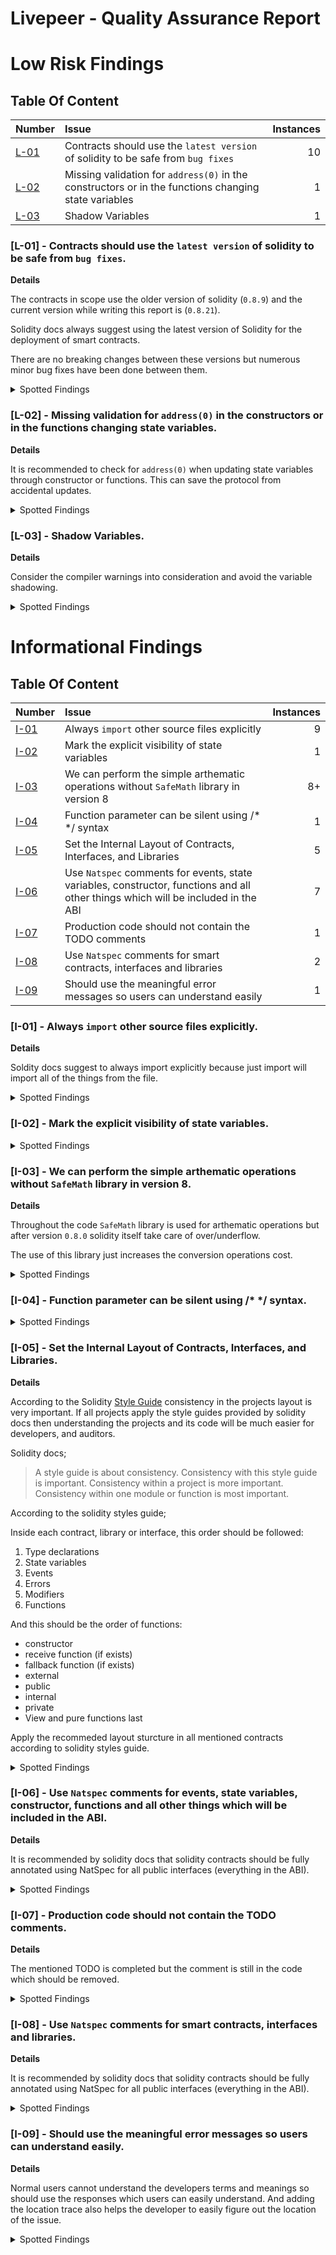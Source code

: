 # Livepeer - Quality Assurance Report

# Low Risk Findings

## Table Of Content

| Number                                                                                                           | Issue                                                                                                | Instances |
| :--------------------------------------------------------------------------------------------------------------- | :--------------------------------------------------------------------------------------------------- | --------: |
| [L-01](#l-01---contracts-should-use-the-latest-version-of-solidity-to-be-safe-from-bug-fixes)                    | Contracts should use the `latest version` of solidity to be safe from `bug fixes`                    |        10 |
| [L-02](#l-02---missing-validation-for-address0-in-the-constructors-or-in-the-functions-changing-state-variables) | Missing validation for `address(0)` in the constructors or in the functions changing state variables |         1 |
| [L-03](#l-03---shadow-variables)                                                                                 | Shadow Variables                                                                                     |         1 |

### [L-01] - Contracts should use the `latest version` of solidity to be safe from `bug fixes`.

**Details**

The contracts in scope use the older version of solidity (`0.8.9`) and the current version while writing this report is (`0.8.21`).

Solidity docs always suggest using the latest version of Solidity for the deployment of smart contracts.

There are no breaking changes between these versions but numerous minor bug fixes have been done between them.

<details>
  <summary>Spotted Findings</summary>
  <p></p>

`Example`

```diff
-   pragma solidity 0.8.9;
+   pragma solidity 0.8.21;
```

`Findings Links`

[BondingManager.sol - Line 02](https://github.com/code-423n4/2023-08-livepeer/blob/main/contracts/bonding/BondingManager.sol#L2)

[BondingVotes.sol - Line 02](https://github.com/code-423n4/2023-08-livepeer/blob/main/contracts/bonding/BondingVotes.sol#L2)

[IBondingManager.sol - Line 02](https://github.com/code-423n4/2023-08-livepeer/blob/main/contracts/bonding/IBondingManager.sol#L2)

[IBondingVotes.sol - Line 02](https://github.com/code-423n4/2023-08-livepeer/blob/main/contracts/bonding/IBondingVotes.sol#L2)

[EarningsPoolLIP36.sol - Line 02](https://github.com/code-423n4/2023-08-livepeer/blob/main/contracts/bonding/libraries/EarningsPoolLIP36.sol#L2)

[SortedArrays.sol - Line 02](https://github.com/code-423n4/2023-08-livepeer/blob/main/contracts/bonding/libraries/SortedArrays.sol#L2)

[GovernorCountingOverridable.sol - Line 02](https://github.com/code-423n4/2023-08-livepeer/blob/main/contracts/treasury/GovernorCountingOverridable.sol#L2)

[IVotes.sol - Line 02](https://github.com/code-423n4/2023-08-livepeer/blob/main/contracts/treasury/IVotes.sol#L2)

[LivepeerGovernor.sol - Line 02](https://github.com/code-423n4/2023-08-livepeer/blob/main/contracts/treasury/LivepeerGovernor.sol#L2)

[Treasury.sol - Line 02](https://github.com/code-423n4/2023-08-livepeer/blob/main/contracts/treasury/Treasury.sol#L2)

</details>

### [L-02] - Missing validation for `address(0)` in the constructors or in the functions changing state variables.

**Details**

It is recommended to check for `address(0)` when updating state variables through constructor or functions. This can save the protocol from accidental updates.

<details>
  <summary>Spotted Findings</summary>
  <p></p>

`Example`

```solidity
require(
    _account != address(0) && _delegateAddress != address(0),
    "BondingVotes: Addresses should not be zero address"
);
```

`Findings Links`

[BondingVotes.sol - Line 259 - 265](https://github.com/code-423n4/2023-08-livepeer/blob/main/contracts/bonding/BondingVotes.sol#L259-L265)

</details>

### [L-03] - Shadow Variables.

**Details**

Consider the compiler warnings into consideration and avoid the variable shadowing.

<details>
  <summary>Spotted Findings</summary>
  <p></p>

```diff
-   uint256 quota
+   uint256 quota_
-   __GovernorCountingOverridable_init(quota);
+   __GovernorCountingOverridable_init(quota_);
```

Here compilar is considering that `quota` is refering to the parent contract state variable and it can create issue.

[LivepeerGovernor.sol - Line 59](https://github.com/code-423n4/2023-08-livepeer/blob/main/contracts/treasury/LivepeerGovernor.sol#L59)

</details>

# Informational Findings

## Table Of Content

| Number                                                                                                                                       | Issue                                                                                                                             | Instances |
| :------------------------------------------------------------------------------------------------------------------------------------------- | :-------------------------------------------------------------------------------------------------------------------------------- | --------: |
| [I-01](#i-01---always-import-other-source-files-explicitly)                                                                                  | Always `import` other source files explicitly                                                                                     |         9 |
| [I-02](#i-02---mark-the-explicit-visibility-of-state-variables)                                                                              | Mark the explicit visibility of state variables                                                                                   |         1 |
| [I-03](#i-03---we-can-perform-the-simple-arthematic-operations-without-safemath-library-in-version-8)                                        | We can perform the simple arthematic operations without `SafeMath` library in version 8                                           |        8+ |
| [I-04](#i-04---function-parameter-can-be-silent-using---syntax)                                                                              | Function parameter can be silent using /\* \*/ syntax                                                                             |         1 |
| [I-05](#i-05---set-the-internal-layout-of-contracts-interfaces-and-libraries)                                                                | Set the Internal Layout of Contracts, Interfaces, and Libraries                                                                   |         5 |
| [I-06](#i-06---use-natspec-comments-for-events-state-variables-constructor-functions-and-all-other-things-which-will-be-included-in-the-abi) | Use `Natspec` comments for events, state variables, constructor, functions and all other things which will be included in the ABI |         7 |
| [I-07](#i-07---production-code-should-not-contain-the-todo-comments)                                                                         | Production code should not contain the TODO comments                                                                              |         1 |
| [I-08](#i-08---use-natspec-comments-for-smart-contracts-interfaces-and-libraries)                                                            | Use `Natspec` comments for smart contracts, interfaces and libraries                                                              |         2 |
| [I-09](#i-09---should-use-the-meaningful-error-messages-so-users-can-understand-easily)                                                      | Should use the meaningful error messages so users can understand easily                                                           |         1 |

### [I-01] - Always `import` other source files explicitly.

**Details**

Soldity docs suggest to always import explicitly because just import will import all of the things from the file.

<details>
  <summary>Spotted Findings</summary>
  <p></p>

`Example`

```diff
-   import "../ManagerProxyTarget.sol";
+   import { ManagerProxyTarget } from "../ManagerProxyTarget.sol";
```

`Findings Links`

[BondingManager.sol - Line 04 - 17](https://github.com/code-423n4/2023-08-livepeer/blob/main/contracts/bonding/BondingManager.sol#L4-L17)

[BondingVotes.sol - Line 04 - 14](https://github.com/code-423n4/2023-08-livepeer/blob/main/contracts/bonding/BondingVotes.sol#L4-L14)

[IBondingVotes.sol - Line 04](https://github.com/code-423n4/2023-08-livepeer/blob/main/contracts/bonding/IBondingVotes.sol#L4)

[EarningsPoolLIP36.sol - Line 04 - 07](https://github.com/code-423n4/2023-08-livepeer/blob/main/contracts/bonding/libraries/EarningsPoolLIP36.sol#L4-L7)

[SortedArrays.sol - Line 04 - 06](https://github.com/code-423n4/2023-08-livepeer/blob/main/contracts/bonding/libraries/SortedArrays.sol#L4-L6)

[GovernorCountingOverridable.sol - Line 04 - 14](https://github.com/code-423n4/2023-08-livepeer/blob/main/contracts/treasury/GovernorCountingOverridable.sol#L4-L14)

[IVotes.sol - Line 04](https://github.com/code-423n4/2023-08-livepeer/blob/main/contracts/treasury/IVotes.sol#L4)

[LivepeerGovernor.sol - Line 04 - 18](https://github.com/code-423n4/2023-08-livepeer/blob/main/contracts/treasury/LivepeerGovernor.sol#L4-L18)

[Treasury.sol - Line 04](https://github.com/code-423n4/2023-08-livepeer/blob/main/contracts/treasury/Treasury.sol#L4)

</details>

### [I-02] - Mark the explicit visibility of state variables.

<details>
  <summary>Spotted Findings</summary>
  <p></p>

`Example`

```diff
-   uint256 constant MAX_FUTURE_ROUND = 2 ** 256 - 1;
+   uint256 internal constant MAX_FUTURE_ROUND = 2 ** 256 - 1;
```

`Findings Links`

[BondingManager.sol - Line 32](https://github.com/code-423n4/2023-08-livepeer/blob/main/contracts/bonding/BondingManager.sol#L32)

</details>

### [I-03] - We can perform the simple arthematic operations without `SafeMath` library in version 8.

**Details**

Throughout the code `SafeMath` library is used for arthematic operations but after version `0.8.0` solidity itself take care of over/underflow.

The use of this library just increases the conversion operations cost.

<details>
  <summary>Spotted Findings</summary>
  <p></p>

`Example`

```diff
-   delegators[msg.sender].fees = fees.sub(_amount);
+   delegators[msg.sender].fees = fees - _amount;
```

`Findings Links`

[BondingManager.sol - Line 282](https://github.com/code-423n4/2023-08-livepeer/blob/main/contracts/bonding/BondingManager.sol#L282)

[BondingManager.sol - Line 322](https://github.com/code-423n4/2023-08-livepeer/blob/main/contracts/bonding/BondingManager.sol#L322)

[BondingManager.sol - Line 349](https://github.com/code-423n4/2023-08-livepeer/blob/main/contracts/bonding/BondingManager.sol#L349)

[BondingManager.sol - Line 356](https://github.com/code-423n4/2023-08-livepeer/blob/main/contracts/bonding/BondingManager.sol#L356)

[BondingManager.sol - Line 364](https://github.com/code-423n4/2023-08-livepeer/blob/main/contracts/bonding/BondingManager.sol#L364)

[BondingManager.sol - Line 369](https://github.com/code-423n4/2023-08-livepeer/blob/main/contracts/bonding/BondingManager.sol#L369)

[BondingManager.sol - Line 377](https://github.com/code-423n4/2023-08-livepeer/blob/main/contracts/bonding/BondingManager.sol#L377)

[BondingManager.sol - Line 892](https://github.com/code-423n4/2023-08-livepeer/blob/main/contracts/bonding/BondingManager.sol#L892)

</details>

### [I-04] - Function parameter can be silent using /\* \*/ syntax.

<details>
  <summary>Spotted Findings</summary>
  <p></p>

```solidity
function updateTranscoderWithFees(
    address _transcoder,
    uint256 _fees,
    uint256 _round
) external whenSystemNotPaused onlyTicketBroker {
    // Silence unused param compiler warning
    // _round;
```

here on [BondingManager.sol - Line 305](https://github.com/code-423n4/2023-08-livepeer/blob/main/contracts/bonding/BondingManager.sol#L305) we are using the variable inside the function in order to silent it.

But solidity by default provide the feature for this functionality.

We can use this syntax to silent it.

```diff
function updateTranscoderWithFees(
    address _transcoder,
    uint256 _fees,
-    uint256 _round
+    uint256 /* _round */
) external whenSystemNotPaused onlyTicketBroker {
```

</details>

### [I-05] - Set the Internal Layout of Contracts, Interfaces, and Libraries.

**Details**

According to the Solidity [Style Guide](https://docs.soliditylang.org/en/v0.8.21/style-guide.html#style-guide) consistency in the projects layout is very important. If all projects apply the style guides provided by solidity docs then understanding the projects and its code will be much easier for developers, and auditors.

Solidity docs;

> A style guide is about consistency. Consistency with this style guide is important. Consistency within a project is more important. Consistency within one module or function is most important.

According to the solidity styles guide;

Inside each contract, library or interface, this order should be followed:

1. Type declarations
2. State variables
3. Events
4. Errors
5. Modifiers
6. Functions

And this should be the order of functions:

-   constructor
-   receive function (if exists)
-   fallback function (if exists)
-   external
-   public
-   internal
-   private
-   View and pure functions last

Apply the recommeded layout sturcture in all mentioned contracts according to solidity styles guide.

<details>
  <summary>Spotted Findings</summary>
  <p></p>

[BondingVotes.sol - Line 21 - 557](https://github.com/code-423n4/2023-08-livepeer/blob/main/contracts/bonding/BondingVotes.sol#L21-L557)

[IBondingVotes.sol - Line 10 - 52](https://github.com/code-423n4/2023-08-livepeer/blob/main/contracts/bonding/IBondingVotes.sol#L10-L52)

[SortedArrays.sol - Line 13 - 80](https://github.com/code-423n4/2023-08-livepeer/blob/main/contracts/bonding/libraries/SortedArrays.sol#L13-L80)

[GovernorCountingOverridable.sol - Line 22 - 224](https://github.com/code-423n4/2023-08-livepeer/blob/main/contracts/treasury/GovernorCountingOverridable.sol#L22-L224)

[LivepeerGovernor.sol - Line 43 - 167](https://github.com/code-423n4/2023-08-livepeer/blob/main/contracts/treasury/LivepeerGovernor.sol#L43-L167)

</details>

### [I-06] - Use `Natspec` comments for events, state variables, constructor, functions and all other things which will be included in the ABI.

**Details**

It is recommended by solidity docs that solidity contracts should be fully annotated using NatSpec for all public interfaces (everything in the ABI).

<details>
  <summary>Spotted Findings</summary>
  <p></p>

[IBondingManager.sol - Line 09 - 39](https://github.com/code-423n4/2023-08-livepeer/blob/main/contracts/bonding/IBondingManager.sol#L9-L39)

[IBondingManager.sol - Line 59 - 85](https://github.com/code-423n4/2023-08-livepeer/blob/main/contracts/bonding/IBondingManager.sol#L59-L85)

[IBondingVotes.sol - Line 10 - 16](https://github.com/code-423n4/2023-08-livepeer/blob/main/contracts/bonding/IBondingVotes.sol#L10-L16)

[IBondingVotes.sol - Line 41](https://github.com/code-423n4/2023-08-livepeer/blob/main/contracts/bonding/IBondingVotes.sol#L41)

[IBondingVotes.sol - Line 45 - 53](https://github.com/code-423n4/2023-08-livepeer/blob/main/contracts/bonding/IBondingVotes.sol#L45-L53)

[IVotes.sol - Line 07 - 17](https://github.com/code-423n4/2023-08-livepeer/blob/main/contracts/treasury/IVotes.sol#L7-L17)

[Treasury.sol - Line 16 - 23](https://github.com/code-423n4/2023-08-livepeer/blob/main/contracts/treasury/Treasury.sol#L16-L23)

</details>

### [I-07] - Production code should not contain the TODO comments.

**Details**

The mentioned TODO is completed but the comment is still in the code which should be removed.

<details>
  <summary>Spotted Findings</summary>
  <p></p>

[IBondingManager.sol](https://github.com/code-423n4/2023-08-livepeer/blob/main/contracts/bonding/IBondingManager.sol#L6)

```diff
-   * TODO: switch to interface type
```

</details>

### [I-08] - Use `Natspec` comments for smart contracts, interfaces and libraries.

**Details**

It is recommended by solidity docs that solidity contracts should be fully annotated using NatSpec for all public interfaces (everything in the ABI).

<details>
  <summary>Spotted Findings</summary>
  <p></p>

[EarningsPoolLIP36.sol - Line 09](https://github.com/code-423n4/2023-08-livepeer/blob/main/contracts/bonding/libraries/EarningsPoolLIP36.sol#L9)

[IVotes.sol - Line 06](https://github.com/code-423n4/2023-08-livepeer/blob/main/contracts/treasury/IVotes.sol#L6)

</details>

### [I-09] - Should use the meaningful error messages so users can understand easily.

**Details**

Normal users cannot understand the developers terms and meanings so should use the responses which users can easily understand. And adding the location trace also helps the developer to easily figure out the location of the issue.

<details>
  <summary>Spotted Findings</summary>
  <p></p>

[SortedArrays.sol - Line 72](https://github.com/code-423n4/2023-08-livepeer/blob/main/contracts/bonding/libraries/SortedArrays.sol#L71)

```diff
if (val < last) {
-    revert DecreasingValues(val, last);
+    SortedArrays__ValueMustBeGreaterThanLastArrayValue();
}
```

</details>